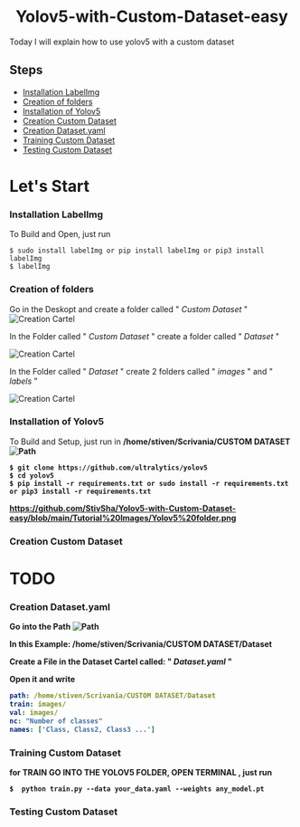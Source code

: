 <h1 align="center">Yolov5-with-Custom-Dataset-easy</h1>

Today I will explain how to use yolov5 with a custom dataset
## Steps
- [Installation LabelImg](#Installation-LabelImg)
- [Creation of folders](#Creation-of-folders)
- [Installation of Yolov5](#Installation-of-Yolov5)
- [Creation Custom Dataset](#Creation-Custom-Dataset)
- [Creation Dataset.yaml](#Creation-Dataset.yaml)
- [Training Custom Dataset](#Training-Custom-Dataset)
- [Testing Custom Dataset](#Testing-Custom-Dataset)

# Let's Start

### Installation LabelImg

To Build and Open, just run
```
$ sudo install labelImg or pip install labelImg or pip3 install labelImg
$ labelImg
```

### Creation of folders

Go in the Deskopt and create a folder called " *Custom Dataset* "
![Creation Cartel](https://github.com/StivSha/Yolov5-with-Custom-Dataset-easy/blob/main/Tutorial%20Images/Creation%20Cartel1.png)

In the Folder called " *Custom Dataset* " create a folder called " *Dataset* "

![Creation Cartel](https://github.com/StivSha/Yolov5-with-Custom-Dataset-easy/blob/main/Tutorial%20Images/Creation%20Cartel2.png)

In the Folder called " *Dataset* " create 2 folders called " *images* " and " *labels* "

![Creation Cartel](https://github.com/StivSha/Yolov5-with-Custom-Dataset-easy/blob/main/Tutorial%20Images/Creation%20Cartel3.png)

### Installation of Yolov5

To Build and Setup, just run in <b> /home/stiven/Scrivania/CUSTOM DATASET <b>
  ![Path](https://github.com/StivSha/Yolov5-with-Custom-Dataset-easy/blob/main/Tutorial%20Images/Path.png)
```
$ git clone https://github.com/ultralytics/yolov5
$ cd yolov5
$ pip install -r requirements.txt or sudo install -r requirements.txt  or pip3 install -r requirements.txt 
```
https://github.com/StivSha/Yolov5-with-Custom-Dataset-easy/blob/main/Tutorial%20Images/Yolov5%20folder.png

### Creation Custom Dataset

# TODO

### Creation Dataset.yaml
<b>  Go into the Path <b> 
![Path](https://github.com/StivSha/Yolov5-with-Custom-Dataset-easy/blob/main/Tutorial%20Images/Path.png)

In this Example: /home/stiven/Scrivania/CUSTOM DATASET/Dataset

<b> Create a File in the Dataset Cartel called: " *Dataset.yaml* "  <b>

<b> Open it and write <b>
  
```yaml
path: /home/stiven/Scrivania/CUSTOM DATASET/Dataset
train: images/
val: images/
nc: "Number of classes"
names: ['Class, Class2, Class3 ...']
```


### Training Custom Dataset
for <b> TRAIN GO INTO THE YOLOV5 FOLDER, OPEN TERMINAL<b> , just run
```
$  python train.py --data your_data.yaml --weights any_model.pt
```  

### Testing Custom Dataset
